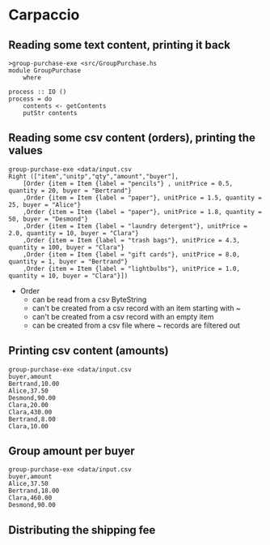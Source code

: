 # Carpaccio
## Reading some text content, printing it back
```
>group-purchase-exe <src/GroupPurchase.hs
module GroupPurchase
    where

process :: IO ()
process = do
    contents <- getContents
    putStr contents
```

## Reading some csv content (orders), printing the values
```
group-purchase-exe <data/input.csv
Right (["item","unitp","qty","amount","buyer"],
    [Order {item = Item {label = "pencils"} , unitPrice = 0.5, quantity = 20, buyer = "Bertrand"}
    ,Order {item = Item {label = "paper"}, unitPrice = 1.5, quantity = 25, buyer = "Alice"}
    ,Order {item = Item {label = "paper"}, unitPrice = 1.8, quantity = 50, buyer = "Desmond"}
    ,Order {item = Item {label = "laundry detergent"}, unitPrice = 2.0, quantity = 10, buyer = "Clara"}
    ,Order {item = Item {label = "trash bags"}, unitPrice = 4.3, quantity = 100, buyer = "Clara"}
    ,Order {item = Item {label = "gift cards"}, unitPrice = 8.0, quantity = 1, buyer = "Bertrand"}
    ,Order {item = Item {label = "lightbulbs"}, unitPrice = 1.0, quantity = 10, buyer = "Clara"}])
```

  - Order
    - can be read from a csv ByteString
    - can't be created from a csv record with an item starting with ~
    - can't be created from a csv record with an empty item
    - can be created from a csv file where ~ records are filtered out

## Printing csv content (amounts)

```
group-purchase-exe <data/input.csv
buyer,amount
Bertrand,10.00
Alice,37.50
Desmond,90.00
Clara,20.00
Clara,430.00
Bertrand,8.00
Clara,10.00
```

## Group amount per buyer

```
group-purchase-exe <data/input.csv
buyer,amount
Alice,37.50
Bertrand,18.00
Clara,460.00
Desmond,90.00
```

## Distributing the shipping fee
